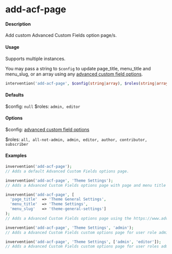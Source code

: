 # add-acf-page

#### Description
Add custom Advanced Custom Fields option page/s.

#### Usage
Supports multiple instances.

You may pass a string to `$config` to update page_title, menu_title and menu_slug, or an array using any [advanced custom field options](https://www.advancedcustomfields.com/resources/acf_add_options_page/).

```php
intervention('add-acf-page', $config(string|array), $roles(string|array));
```

#### Defaults
$config: `null`
$roles: `admin, editor`

#### Options
$config: [advanced custom field options](https://www.advancedcustomfields.com/resources/acf_add_options_page/)

$roles: `all, all-not-admin, admin, editor, author, contributor, subscriber`

#### Examples
```php
invervention('add-acf-page');
// Adds a default Advanced Custom Fields options page.

invervention('add-acf-page', 'Theme Settings');
// Adds a Advanced Custom Fields options page with page and menu title as Theme Settings and slug theme_settings.

invervention('add-acf-page', [
  'page_title' 	=> 'Theme General Settings',
  'menu_title' 	=> 'Theme Settings',
  'menu_slug' 	=> 'theme-general-settings']
);
// Adds a Advanced Custom Fields options page using the https://www.advancedcustomfields.com/resources/acf_add_options_page/ parameters.

invervention('add-acf-page', 'Theme Settings', 'admin');
// Adds a Advanced Custom Fields custom options page for user role admin.

invervention('add-acf-page', 'Theme Settings', ['admin', 'editor']);
// Adds a Advanced Custom Fields custom options page for user roles admin and editor.
```
